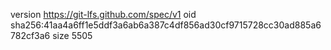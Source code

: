version https://git-lfs.github.com/spec/v1
oid sha256:41aa4a6ff1e5ddf3a6ab6a387c4df856ad30cf9715728cc30ad885a6782cf3a6
size 5505
